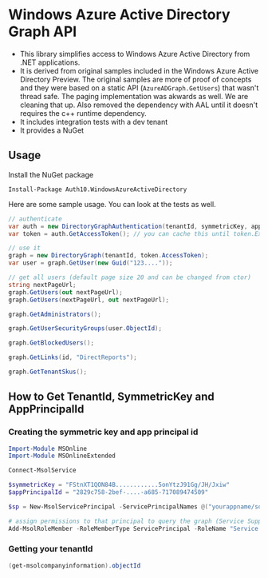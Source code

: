 # Windows Azure Active Directory Graph API

* This library simplifies access to Windows Azure Active Directory from .NET applications. 
* It is derived from original samples included in the Windows Azure Active Directory Preview. The original samples are more of proof of concepts and they were based on a static API (`AzureADGraph.GetUsers`) that wasn't thread safe. The paging implementation was akwards as well. We are cleaning that up. Also removed the dependency with AAL until it doesn't requires the c++ runtime dependency.  
* It includes integration tests with a dev tenant
* It provides a NuGet

## Usage

Install the NuGet package
```
Install-Package Auth10.WindowsAzureActiveDirectory
```

Here are some sample usage. You can look at the tests as well.

```cs
// authenticate
var auth = new DirectoryGraphAuthentication(tenantId, symmetricKey, appPrincipalId);
var token = auth.GetAccessToken(); // you can cache this until token.ExpiresOn

// use it
graph = new DirectoryGraph(tenantId, token.AccessToken);
var user = graph.GetUser(new Guid("123...."));

// get all users (default page size 20 and can be changed from ctor)
string nextPageUrl;
graph.GetUsers(out nextPageUrl);            
graph.GetUsers(nextPageUrl, out nextPageUrl);            

graph.GetAdministrators();

graph.GetUserSecurityGroups(user.ObjectId);

graph.GetBlockedUsers();

graph.GetLinks(id, "DirectReports");

graph.GetTenantSkus();
```

## How to Get TenantId, SymmetricKey and AppPrincipalId

### Creating the symmetric key and app principal id

```powershell
Import-Module MSOnline
Import-Module MSOnlineExtended

Connect-MsolService 

$symmetricKey = "FStnXT1QON84B............5onYtzJ91Gg/JH/Jxiw"
$appPrincipalId = "2829c758-2bef-....-a685-717089474509"

$sp = New-MsolServicePrincipal -ServicePrincipalNames @("yourappname/some.host.com") -AppPrincipalId $appPrincipalId -DisplayName "yourappname" -Type Symmetric -Value $symmetricKey -Usage Verify -StartDate "1/1/2012" -EndDate "11/11/2014" 

# assign permissions to that principal to query the graph (Service Support Administrator == read, Company Administrator == readwrite)
Add-MsolRoleMember -RoleMemberType ServicePrincipal -RoleName "Service Support Administrator" -RoleMemberObjectId $sp.ObjectId
```

### Getting your tenantId

```powershell
(get-msolcompanyinformation).objectId
```

